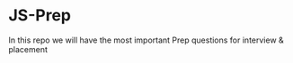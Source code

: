 # JS-Prep
In this repo we will have the most important Prep questions for interview &amp; placement
